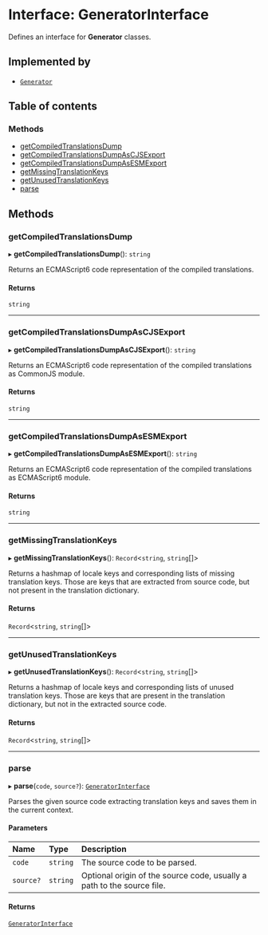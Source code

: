 # Interface: GeneratorInterface

Defines an interface for **Generator** classes.

## Implemented by

- [`Generator`](../classes/Generator.md)

## Table of contents

### Methods

- [getCompiledTranslationsDump](GeneratorInterface.md#getcompiledtranslationsdump)
- [getCompiledTranslationsDumpAsCJSExport](GeneratorInterface.md#getcompiledtranslationsdumpascjsexport)
- [getCompiledTranslationsDumpAsESMExport](GeneratorInterface.md#getcompiledtranslationsdumpasesmexport)
- [getMissingTranslationKeys](GeneratorInterface.md#getmissingtranslationkeys)
- [getUnusedTranslationKeys](GeneratorInterface.md#getunusedtranslationkeys)
- [parse](GeneratorInterface.md#parse)

## Methods

### getCompiledTranslationsDump

▸ **getCompiledTranslationsDump**(): `string`

Returns an ECMAScript6 code representation of the compiled translations.

#### Returns

`string`

___

### getCompiledTranslationsDumpAsCJSExport

▸ **getCompiledTranslationsDumpAsCJSExport**(): `string`

Returns an ECMAScript6 code representation of the compiled translations as CommonJS module.

#### Returns

`string`

___

### getCompiledTranslationsDumpAsESMExport

▸ **getCompiledTranslationsDumpAsESMExport**(): `string`

Returns an ECMAScript6 code representation of the compiled translations as ECMAScript6 module.

#### Returns

`string`

___

### getMissingTranslationKeys

▸ **getMissingTranslationKeys**(): `Record`<`string`, `string`[]\>

Returns a hashmap of locale keys and corresponding lists of missing translation keys.
Those are keys that are extracted from source code, but not present in the translation dictionary.

#### Returns

`Record`<`string`, `string`[]\>

___

### getUnusedTranslationKeys

▸ **getUnusedTranslationKeys**(): `Record`<`string`, `string`[]\>

Returns a hashmap of locale keys and corresponding lists of unused translation keys.
Those are keys that are present in the translation dictionary, but not in the extracted source code.

#### Returns

`Record`<`string`, `string`[]\>

___

### parse

▸ **parse**(`code`, `source?`): [`GeneratorInterface`](GeneratorInterface.md)

Parses the given source code extracting translation keys and saves them in the current context.

#### Parameters

| Name | Type | Description |
| :------ | :------ | :------ |
| `code` | `string` | The source code to be parsed. |
| `source?` | `string` | Optional origin of the source code, usually a path to the source file. |

#### Returns

[`GeneratorInterface`](GeneratorInterface.md)
